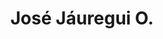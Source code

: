 ---
layout: autor
title: José Jáuregui O.
posicion: 
generosAutor: Cómic
selloAutor:
paisAutor:
selloAutor:

imagenAutor:
---